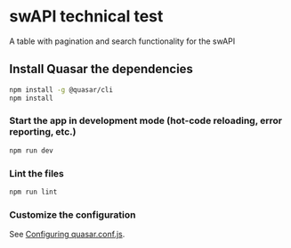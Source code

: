 # swAPI technical test

A table with pagination and search functionality for the swAPI 

## Install Quasar the dependencies
```bash
npm install -g @quasar/cli
npm install
```

### Start the app in development mode (hot-code reloading, error reporting, etc.)
```bash
npm run dev
```

### Lint the files
```bash
npm run lint
```
### Customize the configuration
See [Configuring quasar.conf.js](https://v1.quasar.dev/quasar-cli/quasar-conf-js).
